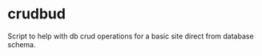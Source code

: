 crudbud
=======

Script to help with db crud operations for a basic site direct from database schema.
